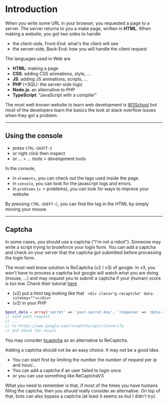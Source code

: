 # Introduction

When you write some URL in your browser, 
you requested a page to a server. 
The server returns to you a make page, written in **HTML**.
When making a website, you got two sides to handle

* the client-side, Front-End: what's the client will see
* the server-side, Back-End: how you will handle the client request

The languages used in Web are

* **HTML**: making a page
* **CSS**: adding CSS animations, style, ...
* **JS**: adding JS animations, scripts, ...
* **PHP** (+SQL): the server-side logic
* **Node.js**: an alternative to PHP
* **TypeScript**: "JavaScript with a compiler"

The most well-known website to learn web development
is [W3School](https://www.w3schools.com/) but most of the
developers learn the basics the look at
stack overflow issues when they got a problem.

<hr class="sl">

## Using the console

* press ``CTRL-SHIFT-I``
* or right click then inspect
* or ... > ... tools > development tools

In the console,

* in ``elements``, you can check out the
tags used inside the page.
* in ``console``, you can look for the javascript logs
and errors.
* in ``problems`` (+ > problems), you can look for ways
to improve your website

By pressing ``CTRL-SHIFT-C``, you can find the tag
in the HTML by simply moving your mouse.

<hr class="sr">

## Captcha

In some cases, you should use a captcha ("I'm not a robot").
Someone may write a script trying
to bruteforce your login form. You can add a captcha
and check on your server that the captcha got submitted
before processing the login form.

The most-well know solution is ReCaptcha (v2 / v3)
of google. In v3, you won't have to process a captcha
but google will watch what you are doing (mouse, ...)
and may request you to submit a captcha if your
(human) score is too low. Check their
tutorial [here](https://developers.google.com/recaptcha/intro)

* (v2) put a html tag looking like that `` <div class="g-recaptcha" data-sitekey=""></div>``
* (v2) in your PHP

```php
$post_data = array('secret' => 'your-secret-key', 'response' => 'data-site-key');
// send post request
// ...
// to https://www.google.com/recaptcha/api/siteverify
// and check the result
```

You may consider [hcaptcha](https://www.hcaptcha.com/) as
an alternative to ReCaptcha.

Adding a captcha should not be an easy choice. It may
not be a good idea.

* You can start first by limiting the number the number of request per ip and hour/...
* You can add a captcha if an user failed to login once
* or you can use something like ReCaptchaV3

What you need to remember is that, if most of the times
you have humans filling the captcha, then you should
really consider an alternative. On top of that, bots
can also bypass a captcha (at least it seems so but I
didn't try).